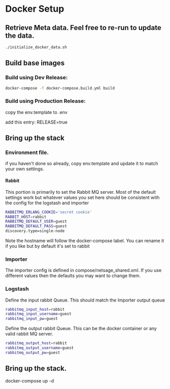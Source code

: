 # Docker Setup

## Retrieve Meta data.  Feel free to re-run  to update the data.

```sh
./initialize_docker_data.sh
````

## Build base images

### Build using Dev Release: 

```sh 
docker-compose -f docker-compose.build.yml build
```

### Build using Production Release: 
copy the env.template to .env

add this entry:
RELEASE=true

## Bring up the stack

### Environment file.

if you haven't done so already, copy env.template and update it to match your own settings.

#### Rabbit 
This portion is primarily to set the Rabbit MQ server.  Most of the default settings work but whatever values you set
here should be consistent with the config for the logstash and importer 

```sh
RABBITMQ_ERLANG_COOKIE='secret cookie'
RABBIT_HOST=rabbit
RABBITMQ_DEFAULT_USER=guest
RABBITMQ_DEFAULT_PASS=guest
discovery.type=single-node
```

Note the hostname will follow the docker-compose label.  You can rename it if you like but by default it's set to rabbit

### Importer 

The importer config is defined in compose/netsage_shared.xml.  If you use different values then the defaults you may want to change them.

### Logstash 

Define the input rabbit Queue.  This should match the Importer output queue

```sh
rabbitmq_input_host=rabbit
rabbitmq_input_username=guest
rabbitmq_input_pw=guest

```

Define the output rabbit Queue.  This can be the docker container or any valid rabbit MQ server.

```sh
rabbitmq_output_host=rabbit
rabbitmq_output_username=guest
rabbitmq_output_pw=guest
```

## Bring up the stack.

docker-compose up -d 
